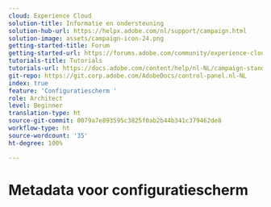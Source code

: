 ```yaml
---
cloud: Experience Cloud
solution-title: Informatie en ondersteuning
solution-hub-url: https://helpx.adobe.com/nl/support/campaign.html
solution-image: assets/campaign-icon-24.png
getting-started-title: Forum
getting-started-url: https://forums.adobe.com/community/experience-cloud/marketing-cloud/campaign/standard
tutorials-title: Tutorials
tutorials-url: https://docs.adobe.com/content/help/nl-NL/campaign-standard-learn/tutorials/overview.html
git-repo: https://git.corp.adobe.com/AdobeDocs/control-panel.nl-NL
index: true
feature: 'Configuratiescherm '
role: Architect
level: Beginner
translation-type: ht
source-git-commit: 0079a7e893595c3825f0ab2b44b341c379462de8
workflow-type: ht
source-wordcount: '35'
ht-degree: 100%

---
```



# Metadata voor configuratiescherm
